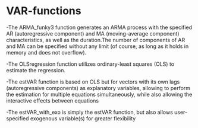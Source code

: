 # VAR-functions

-The ARMA_funky3 function generates an ARMA process with the specified AR (autoregressive component) and MA (moving-average component) characteristics, as well as the duration.The number of components of AR and MA can be specified without any limit (of course, as long as it holds in memory and does not overflow).

-The OLSregression function utilizes ordinary-least squares (OLS) to estimate the regression. 

-The estVAR function is based on OLS but for vectors with its own lags (autoregressive components) as explanatory variables, allowing to perform the estimation for multiple equations simultaneously, while also allowing the interactive effects between equations

-The estVAR_with_exo is simply the estVAR function, but also allows user-specified exogenous variable(s) for greater flexibility
